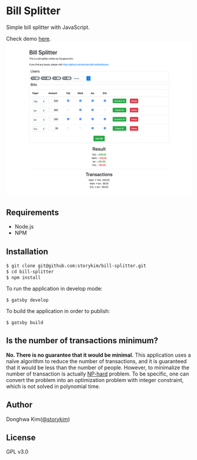 # Bill Splitter
Simple bill splitter with JavaScript.

Check demo [here](dutchpay.donghwa.kim).
![screenshot](static/screenshot.png)

## Requirements
* Node.js
* NPM

## Installation
```
$ git clone git@github.com:storykim/bill-splitter.git
$ cd bill-splitter
$ npm install 
```

To run the application in develop mode:
```
$ gatsby develop
```

To build the application in order to publish:
```
$ gatsby build
```

## Is the number of transactions minimum?
**No. There is no guarantee that it would be minimal.** This application uses a naïve algorithm to reduce the number of transactions, and it is guaranteed that it would be less than the number of people. However, to minimalize the number of transaction is actually [NP-hard](https://en.wikipedia.org/wiki/NP-hardness) problem. To be specific, one can convert the problem into an optimization problem with integer constraint, which is not solved in polynomial time.

## Author
Donghwa Kim([@storykim](https://github.com/storykim))

## License
GPL v3.0